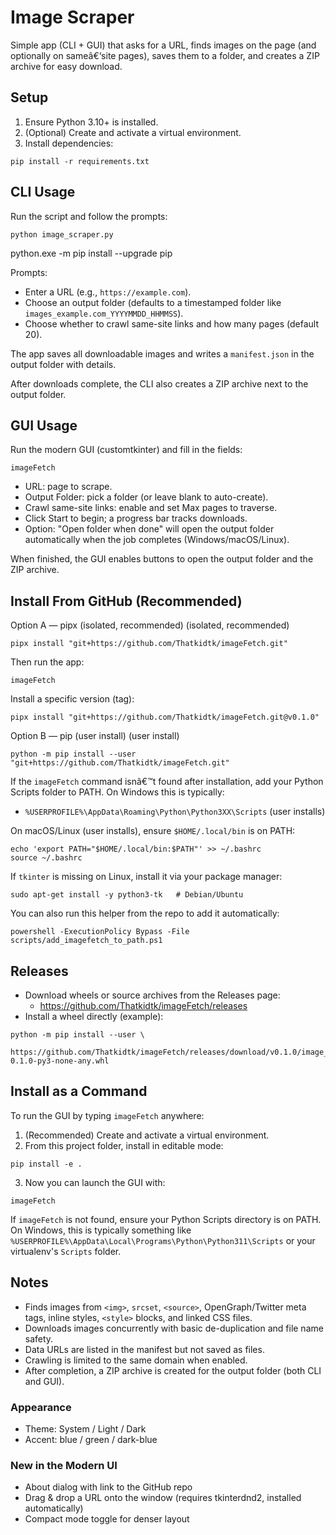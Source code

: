 ﻿# Image Scraper

Simple app (CLI + GUI) that asks for a URL, finds images on the page (and optionally on sameâ€‘site pages), saves them to a folder, and creates a ZIP archive for easy download.

## Setup

1. Ensure Python 3.10+ is installed.
2. (Optional) Create and activate a virtual environment.
3. Install dependencies:

```
pip install -r requirements.txt
```

## CLI Usage

Run the script and follow the prompts:

```
python image_scraper.py
```
python.exe -m pip install --upgrade pip

Prompts:
- Enter a URL (e.g., `https://example.com`).
- Choose an output folder (defaults to a timestamped folder like `images_example.com_YYYYMMDD_HHMMSS`).
- Choose whether to crawl same-site links and how many pages (default 20).

The app saves all downloadable images and writes a `manifest.json` in the output folder with details.

After downloads complete, the CLI also creates a ZIP archive next to the output folder.

## GUI Usage

Run the modern GUI (customtkinter) and fill in the fields:

```
imageFetch
```

- URL: page to scrape.
- Output Folder: pick a folder (or leave blank to auto-create).
- Crawl same-site links: enable and set Max pages to traverse.
- Click Start to begin; a progress bar tracks downloads.
 - Option: "Open folder when done" will open the output folder automatically when the job completes (Windows/macOS/Linux).

When finished, the GUI enables buttons to open the output folder and the ZIP archive.

## Install From GitHub (Recommended)

Option A — pipx (isolated, recommended) (isolated, recommended)

```
pipx install "git+https://github.com/Thatkidtk/imageFetch.git"
```

Then run the app:

```
imageFetch
```

Install a specific version (tag):

```
pipx install "git+https://github.com/Thatkidtk/imageFetch.git@v0.1.0"
```

Option B — pip (user install) (user install)

```
python -m pip install --user "git+https://github.com/Thatkidtk/imageFetch.git"
```

If the `imageFetch` command isnâ€™t found after installation, add your Python Scripts folder to PATH. On Windows this is typically:

- `%USERPROFILE%\AppData\Roaming\Python\Python3XX\Scripts` (user installs)

On macOS/Linux (user installs), ensure `$HOME/.local/bin` is on PATH:

```
echo 'export PATH="$HOME/.local/bin:$PATH"' >> ~/.bashrc
source ~/.bashrc
```

If `tkinter` is missing on Linux, install it via your package manager:

```
sudo apt-get install -y python3-tk   # Debian/Ubuntu
```

You can also run this helper from the repo to add it automatically:

```
powershell -ExecutionPolicy Bypass -File scripts/add_imagefetch_to_path.ps1
```

## Releases

- Download wheels or source archives from the Releases page:
  - https://github.com/Thatkidtk/imageFetch/releases
- Install a wheel directly (example):

```
python -m pip install --user \
  https://github.com/Thatkidtk/imageFetch/releases/download/v0.1.0/image_scraper_app-0.1.0-py3-none-any.whl
```

## Install as a Command

To run the GUI by typing `imageFetch` anywhere:

1. (Recommended) Create and activate a virtual environment.
2. From this project folder, install in editable mode:

```
pip install -e .
```

3. Now you can launch the GUI with:

```
imageFetch
```

If `imageFetch` is not found, ensure your Python Scripts directory is on PATH. On Windows, this is typically something like `%USERPROFILE%\AppData\Local\Programs\Python\Python311\Scripts` or your virtualenv's `Scripts` folder.

## Notes

- Finds images from `<img>`, `srcset`, `<source>`, OpenGraph/Twitter meta tags, inline styles, `<style>` blocks, and linked CSS files.
- Downloads images concurrently with basic de-duplication and file name safety.
- Data URLs are listed in the manifest but not saved as files.
- Crawling is limited to the same domain when enabled.
- After completion, a ZIP archive is created for the output folder (both CLI and GUI).


### Appearance
- Theme: System / Light / Dark
- Accent: blue / green / dark-blue

### New in the Modern UI
- About dialog with link to the GitHub repo
- Drag & drop a URL onto the window (requires tkinterdnd2, installed automatically)
- Compact mode toggle for denser layout

